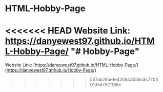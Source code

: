 # HTML-Hobby-Page
<<<<<<< HEAD
Website Link: https://danyewest97.github.io/HTML-Hobby-Page/
"# Hobby-Page" 
=======
Website Link: [https://danyewest97.github.io/HTML-Hobby-Page/](https://danyewest97.github.io/Hobby-Page/)
>>>>>>> 557ab285efe420643559a3c770301d5d7521188e
